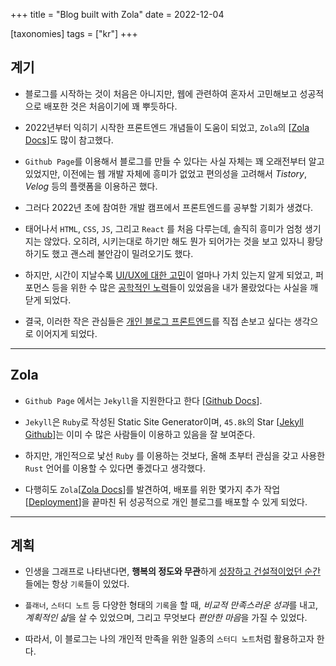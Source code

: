 +++
title = "Blog built with Zola"
date = 2022-12-04

[taxonomies]
tags = ["kr"]
+++

## 계기

- 블로그를 시작하는 것이 처음은 아니지만, 웹에 관련하여 혼자서 고민해보고 성공적으로 배포한 것은 처음이기에 꽤 뿌듯하다.

- 2022년부터 익히기 시작한 프론트엔드 개념들이 도움이 되었고, `Zola`의 [[Zola Docs](https://www.getzola.org/documentation/getting-started/overview/)]도 많이 참고했다.

- `Github Page`를 이용해서 블로그를 만들 수 있다는 사실 자체는 꽤 오래전부터 알고 있었지만,
이전에는 웹 개발 자체에 흥미가 없었고 편의성을 고려해서  *Tistory*, *Velog* 등의 플랫폼을 이용하곤 했다.

- 그러다 2022년 초에 참여한 개발 캠프에서 프론트엔드를 공부할 기회가 생겼다.

- 태어나서 `HTML`, `CSS`, `JS`, 그리고 `React` 를 처음 다루는데, 솔직히 흥미가 엄청 생기지는 않았다.
오히려, 시키는대로 하기만 해도 뭔가 되어가는 것을 보고 있자니 황당하기도 했고 괜스레 불안감이 밀려오기도 했다. 

- 하지만, 시간이 지날수록 <u>UI/UX에 대한 고민</u>이 얼마나 가치 있는지 알게 되었고,
퍼포먼스 등을 위한 수 많은 <u>공학적인 노력</u>들이 있었음을 내가 몰랐었다는 사실을 깨닫게 되었다.

- 결국, 이러한 작은 관심들은 <u>개인 블로그 프론트엔드</u>를 직접 손보고 싶다는 생각으로 이어지게 되었다.

---

## Zola

- `Github Page` 에서는 `Jekyll`을 지원한다고 한다
[[Github Docs](https://docs.github.com/en/pages/setting-up-a-github-pages-site-with-jekyll/about-github-pages-and-jekyll)].

- `Jekyll`은 `Ruby`로 작성된 Static Site Generator이며, `45.8k`의 Star [[Jekyll Github](https://github.com/jekyll/jekyll)]는 이미 수 많은 사람들이 이용하고 있음을 잘 보여준다.

- 하지만, 개인적으로 낯선 `Ruby` 를 이용하는 것보다, 
올해 초부터 관심을 갖고 사용한 `Rust` 언어를 이용할 수 있다면 좋겠다고 생각했다.

- 다행히도 `Zola`[[Zola Docs](https://www.getzola.org/documentation/getting-started/overview/)]를 발견하여,
배포를 위한 몇가지 추가 작업[[Deployment](https://www.getzola.org/documentation/deployment/github-pages/)]을 끝마친 뒤
성공적으로 개인 블로그를 배포할 수 있게 되었다.

---

## 계획

- 인생을 그래프로 나타낸다면, **행복의 정도와 무관**하게 <u>성장하고 건설적이었던 순간</u>들에는 항상 `기록`들이 있었다.

- `플래너`, `스터디 노트` 등 다양한 형태의 `기록`을 할 때,
*비교적 만족스러운 성과*를 내고, *계획적인 삶*을 살 수 있었으며, 그리고 무엇보다 *편안한 마음*을 가질 수 있었다.

- 따라서, 이 블로그는 나의 개인적 만족을 위한 일종의 `스터디 노트`처럼 활용하고자 한다.

